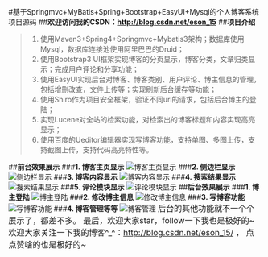 
#基于Springmvc+MyBatis+Spring+Bootstrap+EasyUI+Mysql的个人博客系统项目源码
##**欢迎访问我的CSDN：http://blog.csdn.net/eson_15**
##**项目介绍**

>1. 使用Maven3+Spring4+Springmvc+Mybatis3架构；数据库使用Mysql，数据库连接池使用阿里巴巴的Druid；
>2. 使用Bootstrap3 UI框架实现博客的分页显示，博客分类，文章归类显示；完成用户评论和分享功能；
>3. 使用EasyUI实现后台对博客、博客类别、用户评论、博主信息的管理，包括增删改查，文件上传等；实现刷新后台缓存等功能；
>4. 使用Shiro作为项目安全框架，验证不同url的请求，包括后台博主的登陆；
>5. 实现Lucene对全站的检索功能，对检索出的博客标题和内容实现高亮显示；
>6. 使用百度的Ueditor编辑器实现写博客功能，支持单图、多图上传，支持截图上传，支持代码高亮特性等。

##**前台效果展示**
###**1. 博客主页显示**
![博客主页显示](https://github.com/eson15/Blog/raw/master/readmeImages/1.jpg)
###**2. 侧边栏显示**
![侧边栏显示](https://github.com/eson15/Blog/raw/master/readmeImages/2.png)
###**3. 博客内容显示**
![博客内容显示](https://github.com/eson15/Blog/raw/master/readmeImages/3.jpg)
###**4. 搜索结果显示**
![搜索结果显示](https://github.com/eson15/Blog/raw/master/readmeImages/4.jpg)
###**5. 评论模块显示**
![评论模块显示](https://github.com/eson15/Blog/raw/master/readmeImages/5.jpg)
##**后台效果展示**
###**1. 博主登陆**
![博主登陆](https://github.com/eson15/Blog/raw/master/readmeImages/6.jpg)
###**2. 修改博主信息**
![修改博主信息](https://github.com/eson15/Blog/raw/master/readmeImages/7.jpg)
###**3. 写博客功能**
![写博客功能](https://github.com/eson15/Blog/raw/master/readmeImages/8.jpg)
###**4. 博客管理等等**
![博客管理](https://github.com/eson15/Blog/raw/master/readmeImages/9.jpg)
<font size=3>后台的其他功能就不一个个展示了，都差不多。
最后，欢迎大家star，follow一下我也是极好的~<br/>
欢迎大家关注一下我的博客^_^：http://blog.csdn.net/eson_15/ ，
点点赞啥的也是极好的~

